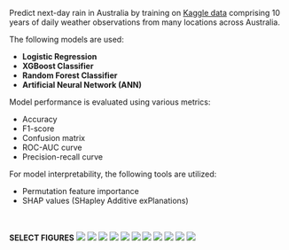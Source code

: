 Predict next-day rain in Australia by training on [Kaggle data](https://www.kaggle.com/datasets/jsphyg/weather-dataset-rattle-package) comprising 10 years of daily weather observations from many locations across Australia. 

The following models are used:
- **Logistic Regression**
- **XGBoost Classifier**
- **Random Forest Classifier**
- **Artificial Neural Network (ANN)**

Model performance is evaluated using various metrics: 
- Accuracy
- F1-score
- Confusion matrix
- ROC-AUC curve
- Precision-recall curve

For model interpretability, the following tools are utilized:
- Permutation feature importance
- SHAP values (SHapley Additive exPlanations)

\
\
**SELECT FIGURES**
<img src="Figures/missing_values_overview.jpg">
<img src="Figures/correlation_matrix.jpg">
<img src="Figures/predictive_power_score.jpg">
<img src="Figures/rain_tomorrow_distribution.jpg">
<img src="Figures/highly_correlated_features.jpg">
<img src="Figures/ROC_AUC_curve_xgb.jpg">
<img src="Figures/precision_recall_curve_xgb.jpg">
<img src="Figures/feature_importance_beeswarm_xgb.jpg">
<img src="Figures/feature_importance_permutation_xgb.jpg">
<img src="Figures/feature_importance_shap_xgb.jpg">
<img src="Figures/ann_training_history.jpg">